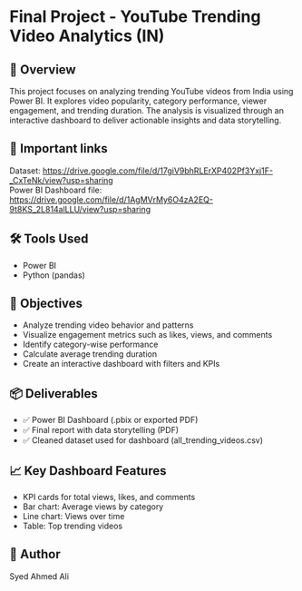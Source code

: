 # Final Project - YouTube Trending Video Analytics (IN)

## 📌 Overview

This project focuses on analyzing trending YouTube videos from India using Power BI. It explores video popularity, category performance, viewer engagement, and trending duration. The analysis is visualized through an interactive dashboard to deliver actionable insights and data storytelling.

## 📌 Important links

Dataset: https://drive.google.com/file/d/17giV9bhRLErXP402Pf3Yxj1F-_CxTeNk/view?usp=sharing  
Power BI Dashboard file: https://drive.google.com/file/d/1AgMVrMy6O4zA2EQ-9t8KS_2L814alLLU/view?usp=sharing

## 🛠️ Tools Used

- Power BI  
- Python (pandas)

## 🎯 Objectives

- Analyze trending video behavior and patterns  
- Visualize engagement metrics such as likes, views, and comments  
- Identify category-wise performance  
- Calculate average trending duration  
- Create an interactive dashboard with filters and KPIs

## 📦 Deliverables

- ✅ Power BI Dashboard (.pbix or exported PDF)  
- ✅ Final report with data storytelling (PDF)  
- ✅ Cleaned dataset used for dashboard (all_trending_videos.csv)  

## 📈 Key Dashboard Features

- KPI cards for total views, likes, and comments  
- Bar chart: Average views by category  
- Line chart: Views over time  
- Table: Top trending videos  

## 👤 Author

Syed Ahmed Ali
